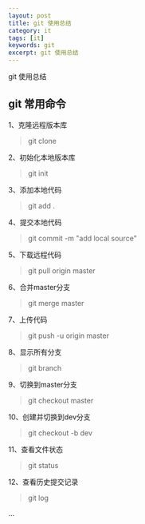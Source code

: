 ```yaml
---
layout: post
title: git 使用总结
category: it
tags: [it]
keywords: git
excerpt: git 使用总结
---
```


git 使用总结


## git 常用命令

1、克隆远程版本库
> git clone <url> 

2、初始化本地版本库
> git init

3、添加本地代码
> git add . 

4、提交本地代码
> git commit -m "add local source" 

5、下载远程代码
> git pull origin master 

6、合并master分支
> git merge master

7、上传代码
> git push -u origin master 

8、显示所有分支
> git branch

9、切换到master分支
> git checkout master

10、创建并切换到dev分支
> git checkout -b dev

11、查看文件状态
> git status 

12、查看历史提交记录
> git log

...